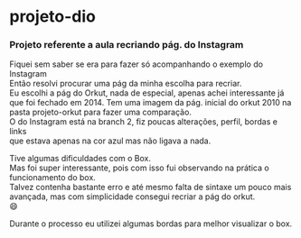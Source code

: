 # projeto-dio
### Projeto referente a aula recriando pág. do Instagram

Fiquei sem saber se era para fazer só acompanhando o exemplo do Instagram  
Então resolvi procurar uma pág da minha escolha para recriar.  
Eu escolhi a pág do Orkut, nada de especial, apenas achei interessante já  
que foi fechado em 2014. Tem uma imagem da pág. inicial do orkut 2010 na    
pasta projeto-orkut para fazer uma comparação.  
O do Instagram está na branch 2, fiz poucas alterações, perfil, bordas e links  
que estava apenas na cor azul mas não ligava a nada.  
   
Tive algumas dificuldades com o Box.  
Mas foi super interessante, pois com isso fui observando na prática o  
funcionamento do box.  
Talvez contenha bastante erro e até mesmo falta de sintaxe um pouco mais  
avançada, mas com simplicidade consegui recriar a pág do orkut.  
:smile:  
  
 Durante o processo eu utilizei algumas bordas para melhor visualizar o box. 
